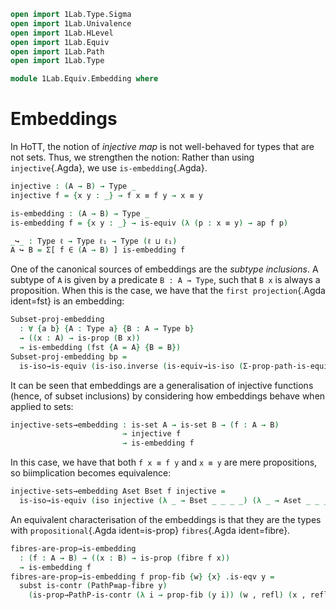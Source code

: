 ```agda
open import 1Lab.Type.Sigma
open import 1Lab.Univalence
open import 1Lab.HLevel
open import 1Lab.Equiv
open import 1Lab.Path
open import 1Lab.Type

module 1Lab.Equiv.Embedding where
```

<!--
```
private variable
  ℓ ℓ₁ : Level
  A B : Type ℓ
  w x : A
```
-->

# Embeddings

In HoTT, the notion of _injective map_ is not well-behaved for types
that are not sets. Thus, we strengthen the notion: Rather than using
`injective`{.Agda}, we use `is-embedding`{.Agda}.

```agda
injective : (A → B) → Type _
injective f = {x y : _} → f x ≡ f y → x ≡ y

is-embedding : (A → B) → Type _
is-embedding f = {x y : _} → is-equiv (λ (p : x ≡ y) → ap f p)

_↪_ : Type ℓ → Type ℓ₁ → Type (ℓ ⊔ ℓ₁)
A ↪ B = Σ[ f ∈ (A → B) ] is-embedding f
```

One of the canonical sources of embeddings are the _subtype inclusions_.
A subtype of `A` is given by a predicate `B : A → Type`, such that `B x`
is always a proposition.  When this is the case, we have that the `first
projection`{.Agda ident=fst} is an embedding:

```agda
Subset-proj-embedding
  : ∀ {a b} {A : Type a} {B : A → Type b}
  → ((x : A) → is-prop (B x))
  → is-embedding (fst {A = A} {B = B})
Subset-proj-embedding bp =
  is-iso→is-equiv (is-iso.inverse (is-equiv→is-iso (Σ-prop-path-is-equiv bp)))
```

It can be seen that embeddings are a generalisation of injective
functions (hence, of subset inclusions) by considering how embeddings
behave when applied to sets:

```agda
injective-sets→embedding : is-set A → is-set B → (f : A → B)
                         → injective f
                         → is-embedding f
```

In this case, we have that both `f x ≡ f y` and `x ≡ y` are mere
propositions, so biimplication becomes equivalence:

```agda
injective-sets→embedding Aset Bset f injective =
  is-iso→is-equiv (iso injective (λ _ → Bset _ _ _ _) (λ _ → Aset _ _ _ _))
```

An equivalent characterisation of the embeddings is that they are the
types with `propositional`{.Agda ident=is-prop} `fibres`{.Agda
ident=fibre}.

<!--
```
private
  ap-fibre→PathP
    : {f : A → B}
    → (p : f w ≡ f x)
    → (fi : fibre (ap f) p)
    → PathP (λ i → fibre f (p i)) (w , refl) (x , refl)
  ap-fibre→PathP p (q , r) i = q i , λ j → r j i

  PathP→ap-fibre
    : {f : A → B}
    → (p : f w ≡ f x)
    → (pp : PathP (λ i → fibre f (p i)) (w , refl) (x , refl))
    → fibre (ap f) p
  PathP→ap-fibre p pp = (λ i → fst (pp i)) , (λ j i → snd (pp i) j)

PathP≡ap-fibre
  : {f : A → B}
  → (p : f w ≡ f x)
  → PathP (λ i → fibre f (p i)) (w , refl) (x , refl) ≡ fibre (ap f) p
PathP≡ap-fibre p
  = Iso→Path (PathP→ap-fibre p , iso (ap-fibre→PathP p) (λ _ → refl) (λ _ → refl))
```
-->

```agda
fibres-are-prop→is-embedding 
  : (f : A → B) → ((x : B) → is-prop (fibre f x))
  → is-embedding f
fibres-are-prop→is-embedding f prop-fib {w} {x} .is-eqv y =
  subst is-contr (PathP≡ap-fibre y)
    (is-prop→PathP-is-contr (λ i → prop-fib (y i)) (w , refl) (x , refl))
```
